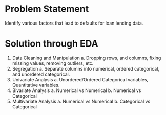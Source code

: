 # Problem Statement
Identify various factors that lead to defaults for loan lending data.

# Solution through EDA
1. Data Cleaning and Manipulation
  a. Dropping rows, and columns, fixing missing values, removing outliers, etc.
2. Segregation
  a. Separate columns into numerical, ordered categorical, and unordered categorical.
3. Univariate Analysis
  a. Unordered/Ordered Categorical variables, Quantitative variables.
4. Bivariate Analysis
  a. Numerical vs Numerical
  b. Numerical vs Categorical
5. Multivariate Analysis
  a. Numerical vs Numerical
  b. Categorical vs Categorical
 
